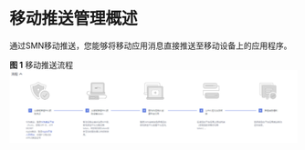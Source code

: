 # 移动推送管理概述<a name="smn_ug_0017"></a>

通过SMN移动推送，您能够将移动应用消息直接推送至移动设备上的应用程序。

**图 1**  移动推送流程<a name="fig1681989987"></a>  
![](figures/移动推送流程.png "移动推送流程")

